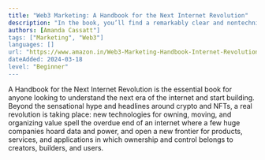```yaml
---
title: "Web3 Marketing: A Handbook for the Next Internet Revolution"
description: "In the book, you’ll find a remarkably clear and nontechnical guide to the history, key concepts, and ever-evolving landscape of Web3. Cassatt explains how Web3 transforms time-tested approaches to marketing and brand-building, especially as it relates to the building of enthusiastic and evangelistic communities. You’ll discover how Web3 opens a new digital frontier for products, services, and applications owned and controlled by creators, builders, and users."
authors: [Amanda Cassatt"]
tags: ["Marketing", "Web3"]
languages: []
url: "https://www.amazon.in/Web3-Marketing-Handbook-Internet-Revolution/dp/1394171951"
dateAdded: 2024-03-18
level: "Beginner"
---
```


A Handbook for the Next Internet Revolution is the essential book for anyone looking to understand the next era of the internet and start building. Beyond the sensational hype and headlines around crypto and NFTs, a real revolution is taking place: new technologies for owning, moving, and organizing value spell the overdue end of an internet where a few huge companies hoard data and power, and open a new frontier for products, services, and applications in which ownership and control belongs to creators, builders, and users.
